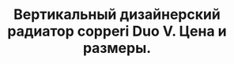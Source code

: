 ---
title: Вертикальный дизайнерский радиатор copperi Duo V. Цена и размеры.
description: Купить вертикальный дизайнерский радиатор copperi Duo V в Москве. Цена и размеры.
layout: product
permalink: /catalog/:name
image: /images/catalog/essential/duo-v-1.jpg
header-color: "#fcf7e3"

model-title: "Duo V"
model-desc: "Передняя панель радиатора изготовлена из двух слоёв разных цветов или материалов. В верхнем слое лазером вырезан рисунок, сквозь который виден нижний слой. Мы можем сделать рисунок по вашему эскизу или предложить свой вариант в нужном стиле."
model-h1: "Вертикальный дизайнерский радиатор"

weight: 40
product: 1
vertical: 1

features:
- "Материал: окрашенная или нержавеющая сталь, медь, латунь"
- "Цвет: любой по RAL"
- "Рисунок любой сложности по вашему эскизу"
- "Матовая или глянцевая окраска"
- "Подключение: боковое или нижнее"

related:
- frame-v
- duo-h
- random-v
---